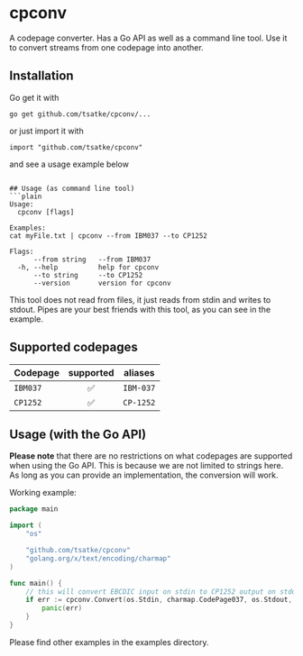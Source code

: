 # cpconv
A codepage converter. Has a Go API as well as a command line tool. Use it to convert streams from one codepage into another.

## Installation
Go get it with
```plain
go get github.com/tsatke/cpconv/... 
```
or just import it with
```plain
import "github.com/tsatke/cpconv"
```
and see a usage example below
```

## Usage (as command line tool)
```plain
Usage:
  cpconv [flags]

Examples:
cat myFile.txt | cpconv --from IBM037 --to CP1252

Flags:
      --from string   --from IBM037
  -h, --help          help for cpconv
      --to string     --to CP1252
      --version       version for cpconv
```

This tool does not read from files, it just reads from stdin and writes to stdout.
Pipes are your best friends with this tool, as you can see in the example.

## Supported codepages
| Codepage | supported | aliases |
| --- | :---: | --- |
| `IBM037` | :white_check_mark: | `IBM-037` |
| `CP1252` | :white_check_mark: | `CP-1252` |

## Usage (with the Go API)
**Please note** that there are no restrictions on what codepages are supported when using the Go API.
This is because we are not limited to strings here.
As long as you can provide an implementation, the conversion will work.

Working example:
```go
package main

import (
    "os"

    "github.com/tsatke/cpconv"
    "golang.org/x/text/encoding/charmap"
)

func main() {
    // this will convert EBCDIC input on stdin to CP1252 output on stdout 
    if err := cpconv.Convert(os.Stdin, charmap.CodePage037, os.Stdout, charmap.Windows1252); err != nil {
        panic(err)
    }
}
```

Please find other examples in the examples directory.